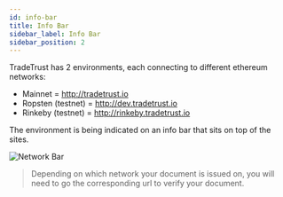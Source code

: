 ```yaml
---
id: info-bar
title: Info Bar
sidebar_label: Info Bar
sidebar_position: 2
---
```


TradeTrust has 2 environments, each connecting to different ethereum networks:

- Mainnet = http://tradetrust.io
- Ropsten (testnet) = http://dev.tradetrust.io
- Rinkeby (testnet) = http://rinkeby.tradetrust.io

The environment is being indicated on an info bar that sits on top of the sites.

![Network Bar](/docs/tradetrust-website/info-bar/info-bar.png)

> Depending on which network your document is issued on, you will need to go the corresponding url to verify your document.
